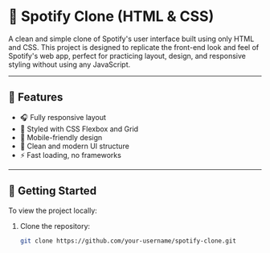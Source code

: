 # 🎵 Spotify Clone (HTML & CSS)

A clean and simple clone of Spotify's user interface built using only HTML and CSS. This project is designed to replicate the front-end look and feel of Spotify's web app, perfect for practicing layout, design, and responsive styling without using any JavaScript.

---

## 🌟 Features

- 🎧 Fully responsive layout
- 🎨 Styled with CSS Flexbox and Grid
- 📱 Mobile-friendly design
- 🧼 Clean and modern UI structure
- ⚡ Fast loading, no frameworks

---

## 🚀 Getting Started

To view the project locally:

1. Clone the repository:
   ```bash
   git clone https://github.com/your-username/spotify-clone.git
